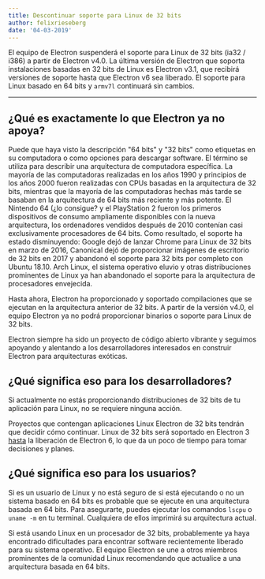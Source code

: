 ```yaml
---
title: Descontinuar soporte para Linux de 32 bits
author: felixrieseberg
date: '04-03-2019'
---
```


El equipo de Electron suspenderá el soporte para Linux de 32 bits (ia32 / i386) a partir de Electron v4.0. La última versión de Electron que soporta instalaciones basadas en 32 bits de Linux es Electron v3.1, que recibirá versiones de soporte hasta que Electron v6 sea liberado. El soporte para Linux basado en 64 bits y `armv7l` continuará sin cambios.

---

## ¿Qué es exactamente lo que Electron ya no apoya?

Puede que haya visto la descripción "64 bits" y "32 bits" como etiquetas en su computadora o como opciones para descargar software. El término se utiliza para describir una arquitectura de computadora específica. La mayoría de las computadoras realizadas en los años 1990 y principios de los años 2000 fueron realizadas con CPUs basadas en la arquitectura de 32 bits, mientras que la mayoría de las computadoras hechas más tarde se basaban en la arquitectura de 64 bits más reciente y más potente. El Nintendo 64 (¿lo consigue? y el PlayStation 2 fueron los primeros dispositivos de consumo ampliamente disponibles con la nueva arquitectura, los ordenadores vendidos después de 2010 contenían casi exclusivamente procesadores de 64 bits. Como resultado, el soporte ha estado disminuyendo: Google dejó de lanzar Chrome para Linux de 32 bits en marzo de 2016, Canonical dejó de proporcionar imágenes de escritorio de 32 bits en 2017 y abandonó el soporte para 32 bits por completo con Ubuntu 18.10. Arch Linux, el sistema operativo eluvio y otras distribuciones prominentes de Linux ya han abandonado el soporte para la arquitectura de procesadores envejecida.

Hasta ahora, Electron ha proporcionado y soportado compilaciones que se ejecutan en la arquitectura anterior de 32 bits. A partir de la versión v4.0, el equipo Electron ya no podrá proporcionar binarios o soporte para Linux de 32 bits.

Electron siempre ha sido un proyecto de código abierto vibrante y seguimos apoyando y alentando a los desarrolladores interesados en construir Electron para arquitecturas exóticas.

## ¿Qué significa eso para los desarrolladores?

Si actualmente no estás proporcionando distribuciones de 32 bits de tu aplicación para Linux, no se requiere ninguna acción.

Proyectos que contengan aplicaciones Linux Electron de 32 bits tendrán que decidir cómo continuar. Linux de 32 bits será soportado en Electron 3 [hasta](https://electronjs.org/docs/tutorial/support#supported-versions) la liberación de Electron 6, lo que da un poco de tiempo para tomar decisiones y planes.

## ¿Qué significa eso para los usuarios?

Si es un usuario de Linux y no está seguro de si está ejecutando o no un sistema basado en 64 bits es probable que se ejecute en una arquitectura basada en 64 bits. Para asegurarte, puedes ejecutar los comandos `lscpu` o `uname -m` en tu terminal. Cualquiera de ellos imprimirá su arquitectura actual.

Si está usando Linux en un procesador de 32 bits, probablemente ya haya encontrado dificultades para encontrar software recientemente liberado para su sistema operativo. El equipo Electron se une a otros miembros prominentes de la comunidad Linux recomendando que actualice a una arquitectura basada en 64 bits.
